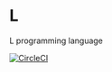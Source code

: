# L
L programming language

[![CircleCI](https://circleci.com/gh/degory/llc.svg?style=svg&circle-token=ba99d9fde1cdcefc44534dcf84a1dbc70a1d7515)](https://circleci.com/gh/degory/llc)


